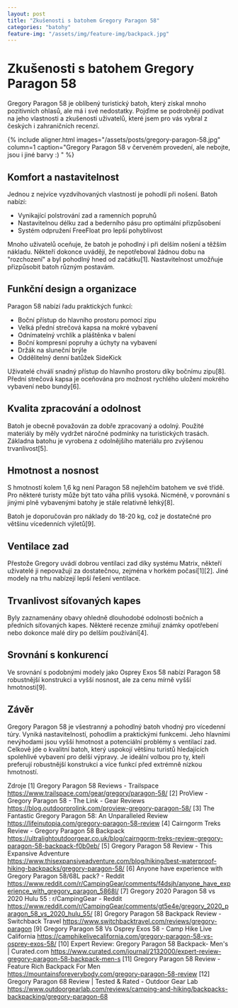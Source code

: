 ```yaml
---
layout: post
title: "Zkušenosti s batohem Gregory Paragon 58"
categories: "batohy"
feature-img: "/assets/img/feature-img/backpack.jpg"
---
```


# Zkušenosti s batohem Gregory Paragon 58

Gregory Paragon 58 je oblíbený turistický batoh, který získal mnoho pozitivních ohlasů, ale má i své nedostatky. Pojďme se podrobněji podívat na jeho vlastnosti a zkušenosti uživatelů, které jsem pro vás vybral z českých i zahraničních recenzí.

{% include aligner.html images="/assets/posts/gregory-paragon-58.jpg" column=1 caption="Gregory Paragon 58 v červeném provedení, ale nebojte, jsou i jiné barvy :) " %}

## Komfort a nastavitelnost

Jednou z nejvíce vyzdvihovaných vlastností je pohodlí při nošení. Batoh nabízí:

- Vynikající polstrování zad a ramenních popruhů
- Nastavitelnou délku zad a bederního pásu pro optimální přizpůsobení
- Systém odpružení FreeFloat pro lepší pohyblivost

Mnoho uživatelů oceňuje, že batoh je pohodlný i při delším nošení a těžším nákladu. Někteří dokonce uvádějí, že nepotřeboval žádnou dobu na "rozchození" a byl pohodlný hned od začátku[1]. Nastavitelnost umožňuje přizpůsobit batoh různým postavám.

## Funkční design a organizace

Paragon 58 nabízí řadu praktických funkcí:

- Boční přístup do hlavního prostoru pomocí zipu
- Velká přední strečová kapsa na mokré vybavení
- Odnímatelný vrchlík a pláštěnka v balení
- Boční kompresní popruhy a úchyty na vybavení
- Držák na sluneční brýle
- Oddělitelný denní batůžek SideKick

Uživatelé chválí snadný přístup do hlavního prostoru díky bočnímu zipu[8]. Přední strečová kapsa je oceňována pro možnost rychlého uložení mokrého vybavení nebo bundy[6].

## Kvalita zpracování a odolnost

Batoh je obecně považován za dobře zpracovaný a odolný. Použité materiály by měly vydržet náročné podmínky na turistických trasách. Základna batohu je vyrobena z odolnějšího materiálu pro zvýšenou trvanlivost[5].

## Hmotnost a nosnost

S hmotností kolem 1,6 kg není Paragon 58 nejlehčím batohem ve své třídě. Pro některé turisty může být tato váha příliš vysoká. Nicméně, v porovnání s jinými plně vybavenými batohy je stále relativně lehký[8].

Batoh je doporučován pro náklady do 18-20 kg, což je dostatečné pro většinu vícedenních výletů[9].

## Ventilace zad

Přestože Gregory uvádí dobrou ventilaci zad díky systému Matrix, někteří uživatelé ji nepovažují za dostatečnou, zejména v horkém počasí[1][2]. Jiné modely na trhu nabízejí lepší řešení ventilace.

## Trvanlivost síťovaných kapes

Byly zaznamenány obavy ohledně dlouhodobé odolnosti bočních a předních síťovaných kapes. Některé recenze zmiňují známky opotřebení nebo dokonce malé díry po delším používání[4].

## Srovnání s konkurencí

Ve srovnání s podobnými modely jako Osprey Exos 58 nabízí Paragon 58 robustnější konstrukci a vyšší nosnost, ale za cenu mírně vyšší hmotnosti[9].

## Závěr

Gregory Paragon 58 je všestranný a pohodlný batoh vhodný pro vícedenní túry. Vyniká nastavitelností, pohodlím a praktickými funkcemi. Jeho hlavními nevýhodami jsou vyšší hmotnost a potenciální problémy s ventilací zad. Celkově jde o kvalitní batoh, který uspokojí většinu turistů hledajících spolehlivé vybavení pro delší výpravy. Je ideální volbou pro ty, kteří preferují robustnější konstrukci a více funkcí před extrémně nízkou hmotností.

Zdroje
[1] Gregory Paragon 58 Reviews - Trailspace https://www.trailspace.com/gear/gregory/paragon-58/ 
[2] ProView - Gregory Paragon 58 - The Link - Gear Reviews https://blog.outdoorprolink.com/proview-gregory-paragon-58/
[3] The Fantastic Gregory Paragon 58: An Unparalleled Review https://lifeinutopia.com/gregory-paragon-58-review
[4] Cairngorm Treks Review - Gregory Paragon 58 Backpack https://ultralightoutdoorgear.co.uk/blog/cairngorm-treks-review-gregory-paragon-58-backpack-f0b0eb/
[5] Gregory Paragon 58 Review - This Expansive Adventure https://www.thisexpansiveadventure.com/blog/hiking/best-waterproof-hiking-backpacks/gregory-paragon-58/
[6] Anyone have experience with Gregory Paragon 58/68L pack? - Reddit https://www.reddit.com/r/CampingGear/comments/f4dsjh/anyone_have_experience_with_gregory_paragon_5868l/
[7] Gregory 2020 Paragon 58 vs 2020 Hulu 55 : r/CampingGear - Reddit https://www.reddit.com/r/CampingGear/comments/gt5e4e/gregory_2020_paragon_58_vs_2020_hulu_55/
[8] Gregory Paragon 58 Backpack Review - Switchback Travel https://www.switchbacktravel.com/reviews/gregory-paragon
[9] Gregory Paragon 58 Vs Osprey Exos 58 - Camp Hike Live California https://camphikelivecalifornia.com/gregory-paragon-58-vs-osprey-exos-58/
[10] Expert Review: Gregory Paragon 58 Backpack- Men's | Curated.com https://www.curated.com/journal/2132000/expert-review-gregory-paragon-58-backpack-men-s
[11] Gregory Paragon 58 Review - Feature Rich Backpack For Men https://mountainsforeverybody.com/gregory-paragon-58-review
[12] Gregory Paragon 68 Review | Tested & Rated - Outdoor Gear Lab https://www.outdoorgearlab.com/reviews/camping-and-hiking/backpacks-backpacking/gregory-paragon-68
